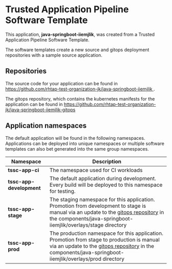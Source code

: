 # Trusted Application Pipeline Software Template

This application, **java-springboot-iiemjlik**, was created from a Trusted Application Pipeline Software Template.

The software templates create a new source and gitops deployment repositories with a sample source application. 

## Repositories

The source code for your application can be found in [https://github.com/rhtap-test-organization-jk/java-springboot-iiemjlik ](https://github.com/rhtap-test-organization-jk/java-springboot-iiemjlik ).
 
The gitops repository, which contains the kubernetes manifests for the application can be found in 
[https://github.com/rhtap-test-organization-jk/java-springboot-iiemjlik-gitops ](https://github.com/rhtap-test-organization-jk/java-springboot-iiemjlik-gitops ) 

## Application namespaces 

The default application will be found in the following namespaces. Applications can be deployed into unique namespaces or multiple software templates can also bet generated into the same group namespaces.  

|  Namespace   |  Description   |  
| -------- | -------- |
| **tssc-app-ci** | The namespace used for CI workloads |
| **tssc-app-development** | The default application during development. Every build will be deployed to this namespace for testing. |
| **tssc-app-stage** | The staging namespace for this application. Promotion from development to stage is manual via an update to the [gitops repository](https://github.com/rhtap-test-organization-jk/java-springboot-iiemjlik-gitops ) in the components/java-springboot-iiemjlik/overlays/stage directory |
| **tssc-app-prod** | The production namespace for this application. Promotion from stage to production is manual via an update to the [gitops repository](https://github.com/rhtap-test-organization-jk/java-springboot-iiemjlik-gitops ) in the components/java-springboot-iiemjlik/overlays/prod directory |